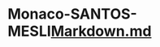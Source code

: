 # Monaco-SANTOS-MESLI[Markdown.md](https://github.com/audran01/Monaco-SANTOS-MESLI/files/9814513/Markdown.txt)
